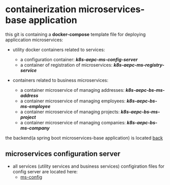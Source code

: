 # containerization microservices-base application

this git is containing a **docker-compose** template file for deploying appliccation microservices:

* utility docker containers related to services:
	 * a configuration container: ***k8s-aepc-ms-config-server***
	 * a container of registration of microservices: ***k8s-aepc-ms-registry-service***
 
* containers related to business microservices:

	* a container microservice of managing addresses: ***k8s-aepc-bs-ms-address***
	* a container microservice of managing employees: ***k8s-aepc-bs-ms-employee***
	* a container microservice of managing projects: ***k8s-aepc-bs-ms-project***
	* a container microservice of managing companies: ***k8s-aepc-bs-ms-company***

the backend(a spring boot microservices-base application) is located [back]()

## microservices configuration server
- all services (utility services and business services) configiration files for config server are located here: 
	- [ms-config](https://github.com/placidenduwayo1/K8s-AEPC-ms-config-centralisation.git)

